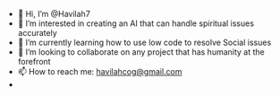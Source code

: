 - 👋 Hi, I’m @Havilah7
- 👀 I’m interested in creating an AI that can handle spiritual issues accurately
- 🌱 I’m currently learning how to use low code to resolve Social issues
- 💞️ I’m looking to collaborate on any project that has humanity at the forefront
- 📫 How to reach me: havilahcog@gmail.com
- 
<!---
Havilah7/Havilah7 is a ✨ special ✨ repository because its `README.md` (this file) appears on your GitHub profile.
You can click the Preview link to take a look at your changes.
--->
